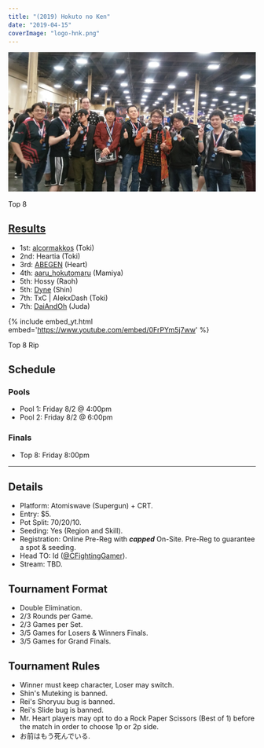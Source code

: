 ```yaml
---
title: "(2019) Hokuto no Ken"
date: "2019-04-15"
coverImage: "logo-hnk.png"
---
```


![](/uploads/hnk_top8.jpg)

Top 8

## [Results](https://smash.gg/tournament/animevo-2019/events/hokuto-no-ken/overview)

- 1st: [alcormakkos](@Alcor_makkos) (Toki)
- 2nd: Heartia (Toki)
- 3rd: [ABEGEN](@abegen21) (Heart)
- 4th: [aaru\_hokutomaru](@aaru_hokutomaru) (Mamiya)
- 5th: Hossy (Raoh)
- 5th: [Dyne](@Dyne130) (Shin)
- 7th: TxC \| AlekxDash (Toki)
- 7th: [DaiAndOh](@DaiAndOh1) (Juda)

{% include embed_yt.html embed='https://www.youtube.com/embed/0FrPYm5j7ww' %}

Top 8 Rip

## Schedule

### Pools

- Pool 1: Friday 8/2 @ 4:00pm
- Pool 2: Friday 8/2 @ 6:00pm

### Finals

- Top 8: Friday 8:00pm

* * *

## Details

- Platform: Atomiswave (Supergun) + CRT.
- Entry: $5.
- Pot Split: 70/20/10.
- Seeding: Yes (Region and Skill).
- Registration: Online Pre-Reg with **_capped_** On-Site. Pre-Reg to guarantee a spot & seeding.
- Head TO: Id ([@CFightingGamer](https://twitter.com/CFightingGamer)).
- Stream: TBD.

## Tournament Format

- Double Elimination.
- 2/3 Rounds per Game.
- 2/3 Games per Set.
- 3/5 Games for Losers & Winners Finals.
- 3/5 Games for Grand Finals.

## Tournament Rules

- Winner must keep character, Loser may switch.
- Shin's Muteking is banned.
- Rei's Shoryuu bug is banned.
- Rei's Slide bug is banned.
- Mr. Heart players may opt to do a Rock Paper Scissors (Best of 1) before the match in order to choose 1p or 2p side.
- お前はもう死んでいる.
